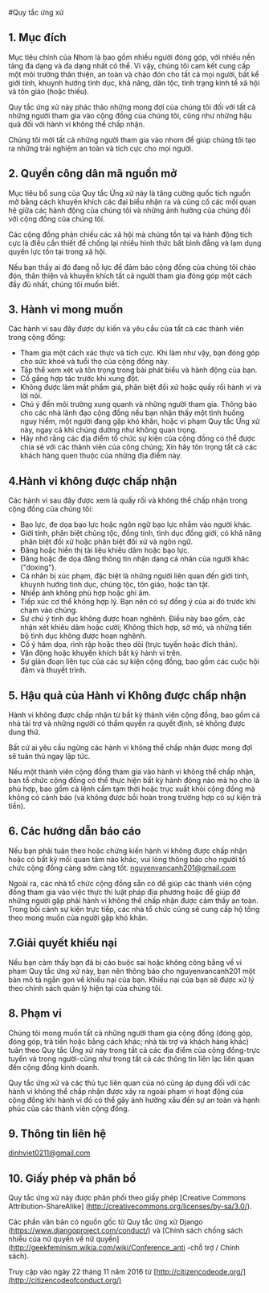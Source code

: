 #Quy tắc ứng xử

## 1. Mục đích

Mục tiêu chính của Nhom là bao gồm nhiều người đóng góp, với nhiều nền tảng đa dạng và đa dạng nhất có thể. Vì vậy, chúng tôi cam kết cung cấp một môi trường thân thiện, an toàn và chào đón cho tất cả mọi người, bất kể giới tính, khuynh hướng tình dục, khả năng, dân tộc, tình trạng kinh tế xã hội và tôn giáo (hoặc thiếu).


Quy tắc ứng xử này phác thảo những mong đợi của chúng tôi đối với tất cả những người tham gia vào cộng đồng của chúng tôi, cũng như những hậu quả đối với hành vi không thể chấp nhận.


Chúng tôi mời tất cả những người tham gia vào nhom để giúp chúng tôi tạo ra những trải nghiệm an toàn và tích cực cho mọi người.

## 2. Quyền công dân mã nguồn mở

Mục tiêu bổ sung của Quy tắc Ứng xử này là tăng cường quốc tịch nguồn mở bằng cách khuyến khích các đại biểu nhận ra và củng cố các mối quan hệ giữa các hành động của chúng tôi và những ảnh hưởng của chúng đối với cộng đồng của chúng tôi.

Các cộng đồng phản chiếu các xã hội mà chúng tồn tại và hành động tích cực là điều cần thiết để chống lại nhiều hình thức bất bình đẳng và lạm dụng quyền lực tồn tại trong xã hội.


Nếu bạn thấy ai đó đang nỗ lực để đảm bảo cộng đồng của chúng tôi chào đón, thân thiện và khuyến khích tất cả người tham gia đóng góp một cách đầy đủ nhất, chúng tôi muốn biết.

## 3. Hành vi mong muốn

Các hành vi sau đây được dự kiến ​​và yêu cầu của tất cả các thành viên trong cộng đồng:

* Tham gia một cách xác thực và tích cực. Khi làm như vậy, bạn đóng góp cho sức khoẻ và tuổi thọ của cộng đồng này.
* Tập thể xem xét và tôn trọng trong bài phát biểu và hành động của bạn.
* Cố gắng hợp tác trước khi xung đột.
* Không được làm mất phẩm giá, phân biệt đối xử hoặc quấy rối hành vi và lời nói.
* Chú ý đến môi trường xung quanh và những người tham gia. Thông báo cho các nhà lãnh đạo cộng đồng nếu bạn nhận thấy một tình huống nguy hiểm, một người đang gặp khó khăn, hoặc vi phạm Quy tắc Ứng xử này, ngay cả khi chúng dường như không quan trọng.
* Hãy nhớ rằng các địa điểm tổ chức sự kiện của cộng đồng có thể được chia sẻ với các thành viên của công chúng; Xin hãy tôn trọng tất cả các khách hàng quen thuộc của những địa điểm này.
## 4.Hành vi không được chấp nhận

Các hành vi sau đây được xem là quấy rối và không thể chấp nhận trong cộng đồng của chúng tôi:

* Bạo lực, đe dọa bạo lực hoặc ngôn ngữ bạo lực nhắm vào người khác.
* Giới tính, phân biệt chủng tộc, đồng tính, tình dục đồng giới, có khả năng phân biệt đối xử hoặc phân biệt đối xử và ngôn ngữ.
* Đăng hoặc hiển thị tài liệu khiêu dâm hoặc bạo lực.
* Đăng hoặc đe dọa đăng thông tin nhận dạng cá nhân của người khác ("doxing").
* Cá nhân bị xúc phạm, đặc biệt là những người liên quan đến giới tính, khuynh hướng tình dục, chủng tộc, tôn giáo, hoặc tàn tật.
* Nhiếp ảnh không phù hợp hoặc ghi âm.
* Tiếp xúc cơ thể không hợp lý. Bạn nên có sự đồng ý của ai đó trước khi chạm vào chúng.
* Sự chú ý tình dục không được hoan nghênh. Điều này bao gồm, các nhận xét khiêu dâm hoặc cười; Không thích hợp, sờ mó, và những tiến bộ tình dục không được hoan nghênh.
* Cố ý hăm dọa, rình rập hoặc theo dõi (trực tuyến hoặc đích thân).
* Vận động hoặc khuyến khích bất kỳ hành vi trên.
* Sự gián đoạn liên tục của các sự kiện cộng đồng, bao gồm các cuộc hội đàm và thuyết trình.

## 5. Hậu quả của Hành vi Không được chấp nhận

Hành vi không được chấp nhận từ bất kỳ thành viên cộng đồng, bao gồm cả nhà tài trợ và những người có thẩm quyền ra quyết định, sẽ không được dung thứ.

Bất cứ ai yêu cầu ngừng các hành vi không thể chấp nhận được mong đợi sẽ tuân thủ ngay lập tức.

Nếu một thành viên cộng đồng tham gia vào hành vi không thể chấp nhận, ban tổ chức cộng đồng có thể thực hiện bất kỳ hành động nào mà họ cho là phù hợp, bao gồm cả lệnh cấm tạm thời hoặc trục xuất khỏi cộng đồng mà không có cảnh báo (và không được bồi hoàn trong trường hợp có sự kiện trả tiền).

## 6. Các hướng dẫn báo cáo
Nếu bạn phải tuân theo hoặc chứng kiến ​​hành vi không được chấp nhận hoặc có bất kỳ mối quan tâm nào khác, vui lòng thông báo cho người tổ chức cộng đồng càng sớm càng tốt. nguyenvancanh201@gmail.com



Ngoài ra, các nhà tổ chức cộng đồng sẵn có để giúp các thành viên cộng đồng tham gia vào việc thực thi luật pháp địa phương hoặc để giúp đỡ những người gặp phải hành vi không thể chấp nhận được cảm thấy an toàn. Trong bối cảnh sự kiện trực tiếp, các nhà tổ chức cũng sẽ cung cấp hộ tống theo mong muốn của người gặp khó khăn.
## 7.Giải quyết khiếu nại

Nếu bạn cảm thấy bạn đã bị cáo buộc sai hoặc không công bằng về vi phạm Quy tắc ứng xử này, bạn nên thông báo cho nguyenvancanh201 một bản mô tả ngắn gọn về khiếu nại của bạn. Khiếu nại của bạn sẽ được xử lý theo chính sách quản lý hiện tại của chúng tôi.



## 8. Phạm vi

Chúng tôi mong muốn tất cả những người tham gia cộng đồng (đóng góp, đóng góp, trả tiền hoặc bằng cách khác; nhà tài trợ và khách hàng khác) tuân theo Quy tắc Ứng xử này trong tất cả các địa điểm của cộng đồng-trực tuyến và trong người-cũng như trong tất cả các thông tin liên lạc liên quan đến cộng đồng kinh doanh.

Quy tắc ứng xử và các thủ tục liên quan của nó cũng áp dụng đối với các hành vi không thể chấp nhận được xảy ra ngoài phạm vi hoạt động của cộng đồng khi hành vi đó có thể gây ảnh hưởng xấu đến sự an toàn và hạnh phúc của các thành viên cộng đồng.

## 9. Thông tin liên hệ

dinhviet0211@gmail.com

## 10. Giấy phép và phân bổ
Quy tắc ứng xử này được phân phối theo giấy phép [Creative Commons Attribution-ShareAlike] (http://creativecommons.org/licenses/by-sa/3.0/).

Các phần văn bản có nguồn gốc từ Quy tắc ứng xử Django (https://www.djangoproject.com/conduct/) và [Chính sách chống sách nhiễu của nữ quyền về nữ quyền] (http://geekfeminism.wikia.com/wiki/Conference_anti -chỗ trợ / Chính sách).

Truy cập vào ngày 22 tháng 11 năm 2016 từ [http://citizencodeode.org/](http://citizencodeofconduct.org/)
 


